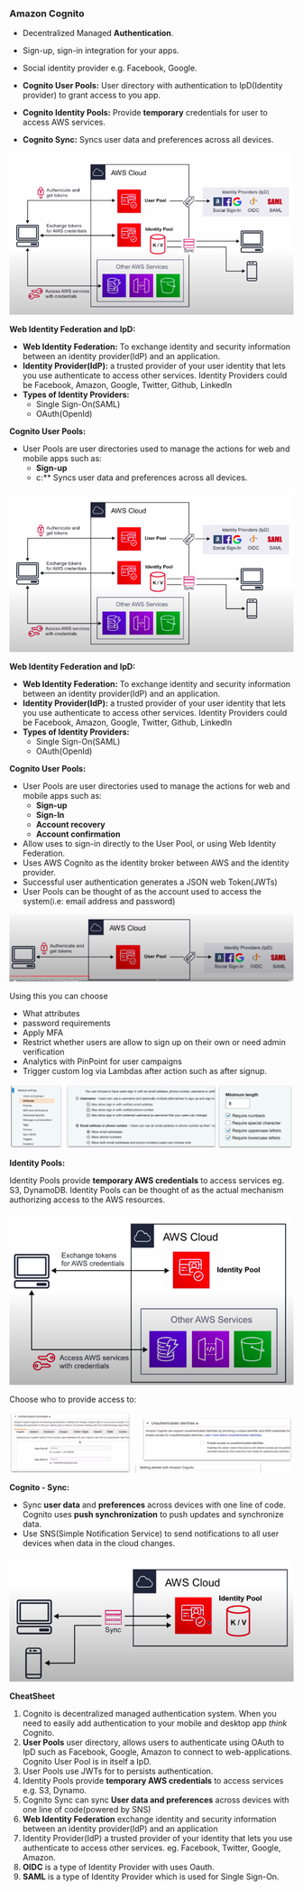 ### Amazon Cognito

* Decentralized Managed **Authentication**.
* Sign-up, sign-in integration for your apps. 
* Social identity provider e.g. Facebook, Google.

* **Cognito User Pools:** User directory with authentication to IpD(Identity provider) to grant access to you app.
* **Cognito Identity Pools:** Provide **temporary** credentials for user to access AWS services.
* **Cognito Sync:** Syncs user data and preferences across all devices.

<img src="../images/amazon-cognito/amazon-cognito.png" alt="">

**Web Identity Federation and IpD:** 

* **Web Identity Federation:** To exchange identity and security information between an identity provider(IdP) and an application.
* **Identity Provider(IdP):** a trusted provider of your user identity that lets you use authenticate to access other services. Identity Providers could be Facebook, Amazon, Google, Twitter, Github, LinkedIn
* **Types of Identity Providers:**
  * Single Sign-On(SAML)
  * OAuth(OpenId)

**Cognito User Pools:**

* User Pools are user directories used to manage the actions for web and mobile apps such as:
  * **Sign-up** 
  * c:** Syncs user data and preferences across all devices.

<img src="../images/amazon-cognito/amazon-cognito.png" alt="">

**Web Identity Federation and IpD:** 

* **Web Identity Federation:** To exchange identity and security information between an identity provider(IdP) and an application.
* **Identity Provider(IdP):** a trusted provider of your user identity that lets you use authenticate to access other services. Identity Providers could be Facebook, Amazon, Google, Twitter, Github, LinkedIn
* **Types of Identity Providers:**
  * Single Sign-On(SAML)
  * OAuth(OpenId)

**Cognito User Pools:**

* User Pools are user directories used to manage the actions for web and mobile apps such as:
  * **Sign-up** 
  * **Sign-In** 
  * **Account recovery** 
  * **Account confirmation** 
* Allow uses to sign-in directly to the User Pool, or using Web Identity Federation. 
* Uses AWS Cognito as the identity broker between AWS and the identity provider. 
* Successful user authentication generates a JSON web Token(JWTs)
* User Pools can be thought of as the account used to access the system(i.e: email address and password)

<img src="../images/amazon-cognito/cognito-user-pools.png" alt="">

Using this you can choose 
* What attributes
* password requirements 
* Apply MFA
* Restrict whether users are allow to sign up on their own or need admin verification
* Analytics with PinPoint for user campaigns
* Trigger custom log via Lambdas after action such as after signup.

<img src="../images/amazon-cognito/cognito-user-pool-attributes.png" alt="">

**Identity Pools:** 

Identity Pools provide **temporary AWS credentials** to access services eg. S3, DynamoDB. Identity Pools can be thought of as the actual mechanism authorizing access to the AWS resources.

<img src="../images/amazon-cognito/cognito-identity-pool.png" alt="">

Choose who to provide access to:

<img src="../images/amazon-cognito/cognito-identity-pool-access.png" alt="">

**Cognito - Sync:** 

* Sync **user data** and **preferences** across devices with one line of code. Cognito uses **push synchronization** to push updates and synchronize data.
* Use SNS(Simple Notification Service) to send notifications to all user devices when data in the cloud changes.

<img src="../images/amazon-cognito/cognito-sync.png" alt="">

**CheatSheet**

1. Cognito is decentralized managed authentication system. When you need to easily add authentication to your mobile and desktop app _think_ Cognito.
2. **User Pools** user directory, allows users to authenticate using OAuth to IpD such as Facebook, Google, Amazon to connect to web-applications. Cognito User Pool is in itself a IpD.
3. User Pools use JWTs for to persists authentication.
4. Identity Pools provide **temporary AWS credentials** to access services e.g. S3, Dynamo.
5. Cognito Sync can sync **User data and preferences** across devices with one line of code(powered by SNS)
6. **Web Identity Federation** exchange identity and security information between an identity provider(IdP) and an application
7. Identity Provider(IdP) a trusted provider of your identity that lets you use authenticate to access other services. eg. Facebook, Twitter, Google, Amazon.
8. **OIDC** is a type of Identity Provider with uses Oauth.
9. **SAML** is a type of Identity Provider which is used for Single Sign-On.